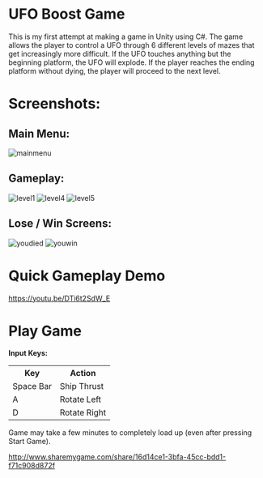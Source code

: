 # UFO Boost Game
This is my first attempt at making a game in Unity using C#. The game allows the
player to control a UFO through 6 different levels of mazes that get increasingly
more difficult. If the UFO touches anything but the beginning platform, the
UFO will explode. If the player reaches the ending platform without dying, the player
will proceed to the next level.

# Screenshots:

## Main Menu:

![mainmenu](https://user-images.githubusercontent.com/24645219/44380812-55821800-a4c2-11e8-8283-0f07c810e329.jpg)

## Gameplay:

![level1](https://user-images.githubusercontent.com/24645219/44380794-48fdbf80-a4c2-11e8-89a8-e0310ca95422.jpg)
![level4](https://user-images.githubusercontent.com/24645219/44380795-48fdbf80-a4c2-11e8-9a16-edd43f3fcbe6.jpg)
![level5](https://user-images.githubusercontent.com/24645219/44380796-48fdbf80-a4c2-11e8-999a-c4124f5dc782.jpg)

## Lose / Win Screens:

![youdied](https://user-images.githubusercontent.com/24645219/44380810-55821800-a4c2-11e8-88a2-d32c21dbfe91.jpg)
![youwin](https://user-images.githubusercontent.com/24645219/44380811-55821800-a4c2-11e8-9a82-892269f179b8.jpg)

# Quick Gameplay Demo
https://youtu.be/DTi6t2SdW_E

# Play Game

**Input Keys:**

<table>
  <tr>
    <th>Key</th>
    <th>Action</th>
  </tr>
  <tr>
    <td>Space Bar</td>
    <td>Ship Thrust</td>
  </tr>
  <tr>
    <td>A</td>
    <td>Rotate Left</td>
  </tr>
  <tr>
    <td>D</td>
    <td>Rotate Right</td>
  </tr>
</table>

Game may take a few minutes to completely load up (even after pressing Start Game).

http://www.sharemygame.com/share/16d14ce1-3bfa-45cc-bdd1-f71c908d872f
